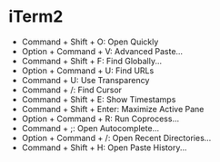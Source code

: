 # iTerm2

* Command + Shift + O: Open Quickly
* Option + Command + V: Advanced Paste...
* Command + Shift + F: Find Globally...
* Option + Command + U: Find URLs
* Command + U: Use Transparency
* Command + /: Find Cursor
* Command + Shift + E: Show Timestamps
* Command + Shift + Enter: Maximize Active Pane
* Option + Command + R: Run Coprocess...
* Command + ;: Open Autocomplete...
* Option + Command + /: Open Recent Directories...
* Command + Shift + H: Open Paste History...

